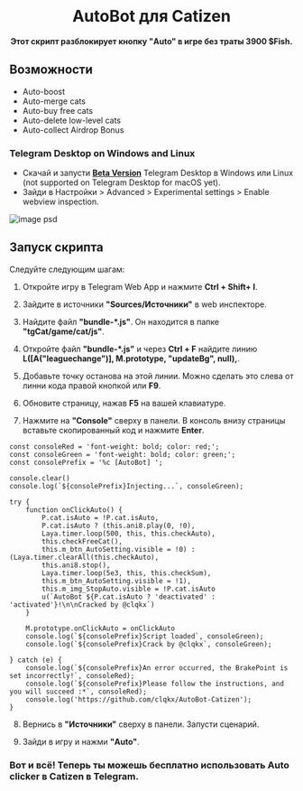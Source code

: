 <br>

<div align="center">


  <h1 align="center">AutoBot для Catizen</h1>
  
  <p align="center">
    <strong>Этот скрипт разблокирует кнопку "Auto" в игре без траты 3900 $Fish.</strong>
  </p>
 
</div>

## Возможности
- Auto-boost
- Auto-merge cats
- Auto-buy free cats
- Auto-delete low-level cats
- Auto-collect Airdrop Bonus


### Telegram Desktop on Windows and Linux
- Скачай и запусти **[Beta Version](https://desktop.telegram.org/changelog#beta-version)** Telegram Desktop в Windows или Linux (not supported on Telegram Desktop for macOS yet).
- Зайди в Настройки > Advanced > Experimental settings > Enable webview inspection.

![image psd](https://github.com/temaa27/citizen_auto/assets/168093792/f3f62859-b048-46ab-9609-6fe9fff98f6f)



## Запуск скрипта

Следуйте следующим шагам:

1. Откройте игру в Telegram Web App и нажмите **Ctrl + Shift+ I**.

2. Зайдите в источники **"Sources/Источники"** в web инспекторе.

3. Найдите файл **"bundle-*.js"**. Он находится в папке **"tgCat/game/cat/js"**.

4. Откройте файл **"bundle-*.js"** и через **Ctrl + F** найдите линию **L([A("leaguechange")], M.prototype, "updateBg", null),**.

5. Добавьте точку останова на этой линии. Можно сделать это слева от линни кода правой кнопкой или **F9**.

6. Обновите страницу, нажав **F5** на вашей клавиатуре.

7. Нажмите на **"Console"** сверху в панели. В консоль внизу страницы вставьте скопированный код и нажмите **Enter**.

```
const consoleRed = 'font-weight: bold; color: red;';
const consoleGreen = 'font-weight: bold; color: green;';
const consolePrefix = '%c [AutoBot] ';

console.clear()
console.log(`${consolePrefix}Injecting...`, consoleGreen);

try {
    function onClickAuto() {
        P.cat.isAuto = !P.cat.isAuto,
        P.cat.isAuto ? (this.ani8.play(0, !0),
        Laya.timer.loop(500, this, this.checkAuto),
        this.checkFreeCat(),
        this.m_btn_AutoSetting.visible = !0) : (Laya.timer.clearAll(this.checkAuto),
        this.ani8.stop(),
        Laya.timer.loop(5e3, this, this.checkSum),
        this.m_btn_AutoSetting.visible = !1),
        this.m_img_StopAuto.visible = !P.cat.isAuto
        u(`AutoBot ${P.cat.isAuto ? 'deactivated' : 'activated'}!\n\nCracked by @clqkx`)
    }
    
    M.prototype.onClickAuto = onClickAuto
    console.log(`${consolePrefix}Script loaded`, consoleGreen);
    console.log(`${consolePrefix}Crack by @clqkx`, consoleGreen);

} catch (e) {
    console.log(`${consolePrefix}An error occurred, the BrakePoint is set incorrectly!`, consoleRed);
    console.log(`${consolePrefix}Please follow the instructions, and you will succeed :*`, consoleRed);
    console.log('https://github.com/clqkx/AutoBot-Catizen');
}
```
8. Вернись в **"Источники"** сверху в панели. Запусти сценарий.

9. Зайди в игру и нажми **"Auto"**.
   
### Вот и всё! Теперь ты можешь бесплатно использовать Auto clicker в Catizen в Telegram.


